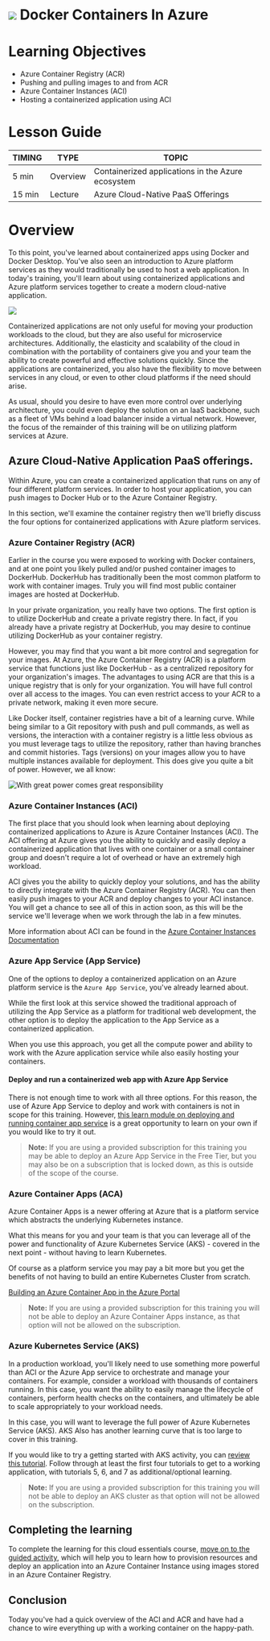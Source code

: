 # ![](https://ga-dash.s3.amazonaws.com/production/assets/logo-9f88ae6c9c3871690e33280fcf557f33.png) Docker Containers In Azure

# Learning Objectives

- Azure Container Registry (ACR)
- Pushing and pulling images to and from ACR
- Azure Container Instances (ACI)
- Hosting a containerized application using ACI

# Lesson Guide

| TIMING  | TYPE  | TOPIC  |
|:--|---|---|  
| 5 min  | Overview | Containerized applications in the Azure ecosystem |  
| 15 min | Lecture | Azure Cloud-Native PaaS Offerings |

# Overview  

To this point, you've learned about containerized apps using Docker and Docker Desktop.  You've also seen an introduction to Azure platform services as they would traditionally be used to host a web application. In today's training, you'll learn about using containerized applications and Azure platform services together to create a modern cloud-native application.   

![](https://media.giphy.com/media/NmerZ36iBkmKk/giphy.gif)

Containerized applications are not only useful for moving your production workloads to the cloud, but they are also useful for microservice architectures.  Additionally, the elasticity and scalability of the cloud in combination with the portability of containers give you and your team the ability to create powerful and effective solutions quickly. Since the applications are containerized, you also have the flexibility to move between services in any cloud, or even to other cloud platforms if the need should arise. 

As usual, should you desire to have even more control over underlying architecture, you could even deploy the solution on an IaaS backbone, such as a fleet of VMs behind a load balancer inside a virtual network.  However, the focus of the remainder of this training will be on utilizing platform services at Azure.  

## Azure Cloud-Native Application PaaS offerings.

Within Azure, you can create a containerized application that runs on any of four different platform services.  In order to host your application, you can push images to Docker Hub or to the Azure Container Registry.

In this section, we'll examine the container registry then we'll briefly discuss the four options for containerized applications with Azure platform services.

### Azure Container Registry (ACR)  

Earlier in the course you were exposed to working with Docker containers, and at one point you likely pulled and/or pushed container images to DockerHub.  DockerHub has traditionally been the most common platform to work with container images. Truly you will find most public container images are hosted at DockerHub.  

In your private organization, you really have two options. The first option is to utilize DockerHub and create a private registry there. In fact, if you already have a private registry at DockerHub, you may desire to continue utilizing DockerHub as your container registry.

However, you may find that you want a bit more control and segregation for your images. At Azure, the Azure Container Registry (ACR) is a platform service that functions just like DockerHub - as a centralized repository for your organization's images.  The advantages to using ACR are that this is a unique registry that is only for your organization.  You will have full control over all access to the images.  You can even restrict access to your ACR to a private network, making it even more secure.

Like Docker itself, container registries have a bit of a learning curve.  While being similar to a Git repository with push and pull commands, as well as versions, the interaction with a container registry is a little less obvious as you must leverage tags to utilize the repository, rather than having branches and commit histories.  Tags (versions) on your images allow you to have multiple instances available for deployment.  This does give you quite a bit of power.  However, we all know:  

![With great power comes great responsibility](https://media.giphy.com/media/MCZ39lz83o5lC/giphy.gif)  

### Azure Container Instances (ACI)

The first place that you should look when learning about deploying containerized applications to Azure is Azure Container Instances (ACI).  The ACI offering at Azure gives you the ability to quickly and easily deploy a containerized application that lives with one container or a small container group and doesn't require a lot of overhead or have an extremely high workload. 

ACI gives you the ability to quickly deploy your solutions, and has the ability to directly integrate with the Azure Container Registry (ACR).  You can then easily push images to your ACR and deploy changes to your ACI instance.  You will get a chance to see all of this in action soon, as this will be the service we'll leverage when we work through the lab in a few minutes.

More information about ACI can be found in the [Azure Container Instances Documentation](https://docs.microsoft.com/en-us/azure/container-instances/)  

### Azure App Service (App Service)

One of the options to deploy a containerized application on an Azure platform service is the `Azure App Service`, you've already learned about.  

While the first look at this service showed the traditional approach of utilizing the App Service as a platform for traditional web development, the other option is to deploy the application to the App Service as a containerized application.  

When you use this approach, you get all the compute power and ability to work with the Azure application service while also easily hosting your containers.  

#### Deploy and run a containerized web app with Azure App Service 

There is not enough time to work with all three options.  For this reason, the use of Azure App Service to deploy and work with containers is not in scope for this training.  However, [this learn module on deploying and running container app service](https://docs.microsoft.com/en-us/learn/modules/deploy-run-container-app-service/) is a great opportunity to learn on your own if you would like to try it out.   

>**Note:** If you are using a provided subscription for this training you may be able to deploy an Azure App Service in the Free Tier, but you may also be on a subscription that is locked down, as this is outside of the scope of the course.

### Azure Container Apps (ACA)

Azure Container Apps is a newer offering at Azure that is a platform service which abstracts the underlying Kubernetes instance.  

What this means for you and your team is that you can leverage all of the power and functionality of Azure Kubernetes Service (AKS) - covered in the next point - without having to learn Kubernetes.

Of course as a platform service you may pay a bit more but you get the benefits of not having to build an entire Kubernetes Cluster from scratch.

[Building an Azure Container App in the Azure Portal](https://learn.microsoft.com/en-us/azure/container-apps/quickstart-portal)

>**Note:** If you are using a provided subscription for this training you will not be able to deploy an Azure Container Apps instance, as that option will not be allowed on the subscription.

### Azure Kubernetes Service (AKS)

In a production workload, you'll likely need to use something more powerful than ACI or the Azure App service to orchestrate and manage your containers.  For example, consider a workload with thousands of containers running.  In this case, you want the ability to easily manage the lifecycle of containers, perform health checks on the containers, and ultimately be able to scale appropriately to your workload needs.

In this case, you will want to leverage the full power of Azure Kubernetes Service (AKS). AKS Also has another learning curve that is too large to cover in this training. 

If you would like to try a getting started with AKS activity, you can [review this tutorial](https://learn.microsoft.com/en-us/azure/aks/tutorial-kubernetes-prepare-app).  Follow through at least the first four tutorials to get to a working application, with tutorials 5, 6, and 7 as additional/optional learning.

>**Note:** If you are using a provided subscription for this training you will not be able to deploy an AKS cluster as that option will not be allowed on the subscription.

## Completing the learning

To complete the learning for this cloud essentials course, [move on to the guided activity](./PracticalLab-ProvisionResourcesAndDeployAContainerizedApplication.md), which will help you to learn how to provision resources and deploy an application into an Azure Container Instance using images stored in an Azure Container Registry.

## Conclusion 

Today you've had a quick overview of the ACI and ACR and have had a chance to wire everything up with a working container on the happy-path.  
